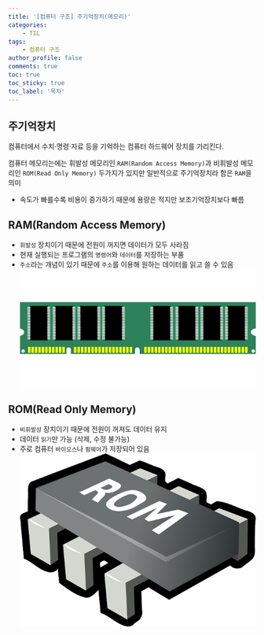 ```yaml
---
title: '[컴퓨터 구조] 주기억장치(메모리)'
categories:
    - TIL
tags:
    - 컴퓨터 구조
author_profile: false
comments: true
toc: true
toc_sticky: true
toc_label: '목차'
---
```


## 주기억장치
컴퓨터에서 수치·명령·자료 등을 기억하는 컴퓨터 하드웨어 장치를 가리킨다. 

컴퓨터 메모리는에는 휘발성 메모리인 `RAM(Random Access Memory)`과 비휘발성 메모리인 `ROM(Read Only Memory)` 두가지가 있지만 일반적으로 주기억장치라 함은 `RAM`을 의미

* 속도가 빠를수록 비용이 증가하기 때문에 용량은 적지만 보조기억장치보다 빠름

## RAM(Random Access Memory)
* `휘발성` 장치이기 때문에 전원이 꺼지면 데이터가 모두 사라짐
* 현재 실행되는 프로그램의 `명령어`와 `데이터`를 저장하는 부품
* `주소`라는 개념이 있기 때문에 `주소`를 이용해 원하는 데이터를 읽고 쓸 수 있음
![ram](/assets/images/2023/08/21/cs-01-ram.png)

## ROM(Read Only Memory)
* `비휘발성` 장치이기 때문에 전원이 꺼져도 데이터 유지
* 데이터 `읽기`만 가능 (삭제, 수정 불가능)
* 주로 컴퓨터 `바이오스`나 `펌웨어`가 저장되어 있음
![rom](/assets/images/2023/08/21/cs-01-rom.png)